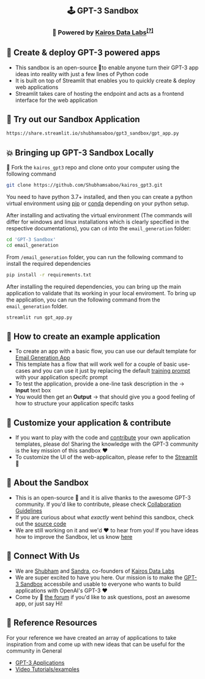 <h2 align="center"> 🕹️ GPT-3 Sandbox </h2>

<h3 align="center">🧠 Powered by <ins>Kairos Data Labs</ins><sup><a  href="https://www.linkedin.com/company/kairos-data-labs">[?]</a></sup> </h3>

## 👾 Create & deploy GPT-3 powered apps
* This sandbox is an open-source 🔧to enable anyone turn their GPT-3 app ideas into reality with just a few lines of Python code
* It is built on top of Streamlit that enables you to quickly create & deploy web applications
* Streamlit takes care of hosting the endpoint and acts as a frontend interface for the web application

## 🎈 Try out our Sandbox Application
```bash
https://share.streamlit.io/shubhamsaboo/gpt3_sandbox/gpt_app.py
```

## 💥 Bringing up GPT-3 Sandbox Locally
🍴 Fork the `kairos_gpt3` repo and clone onto your computer using the following command 

```bash
git clone https://github.com/Shubhamsaboo/kairos_gpt3.git
```

You need to have python 3.7+ installed, and then you can create a python virtual environment using [pip](https://packaging.python.org/guides/installing-using-pip-and-virtual-environments/) or [conda](https://conda.io/projects/conda/en/latest/user-guide/tasks/manage-environments.html#activating-an-environment) depending on your python setup. 

After installing and activating the virtual environment (The commands will differ for windows and linux installations which is clearly specified in the respective documentations), you can `cd` into the `email_generation` folder:

```bash
cd 'GPT-3 Sandbox'
cd email_generation
```

From `/email_generation` folder, you can run the following command to install the required dependencies

```bash
pip install -r requirements.txt
```

After installing the required dependencies, you can bring up the main application to validate that its working in your local enviroment. To bring up the application, you can run the following command from the `email_generation` folder.

```bash
streamlit run gpt_app.py
```


## 🎨 How to create an example application
* To create an app with a basic flow, you can use our default template for [Email Generation App](https://github.com/Shubhamsaboo/kairos-gpt3/tree/main/GPT-3%20Sandbox/email_generation)
* This template has a flow that will work well for a couple of basic use-cases and you can use it just by replacing the default [training prompt](https://github.com/Shubhamsaboo/kairos-gpt3/blob/main/GPT-3%20Sandbox/email_generation/training_data.py) with your application specifc prompt
* To test the application, provide a one-line task description in the -> **Input** text box
* You would then get an **Output** -> that should give you a good feeling of how to structure your application specifc tasks


## 🙌 Customize your application & contribute 
* If you want to play with the code and [contribute](https://github.com/Shubhamsaboo/kairos_gpt3/blob/main/CONTRIBUTE.md) your own application templates, please do! Sharing the knowledge with the GPT-3 community is the key mission of this sandbox ❤️
* To customize the UI of the web-applicaiton, please refer to the [Streamlit](https://docs.streamlit.io) 📖


##  🐾 **About the Sandbox**
* This is an open-source 🔧 and it is alive thanks to the awesome GPT-3 community. If you'd like to contribute, please check [Collaboration Guidelines](https://github.com/Shubhamsaboo/kairos_gpt3/blob/main/CONTRIBUTE.md)
* If you are curious about what _exactly_ went behind this sandbox, check out the [source code](https://github.com/Shubhamsaboo/kairos_gpt3)
* We are still working on it and we'd ❤️ to hear from you! If you have ideas how to improve the Sandbox, let us know [here](sandra@kairosdatalabs.com)


## 🔗 Connect With Us
* We are [Shubham](https://www.linkedin.com/in/shubhamsaboo/) and [Sandra](https://www.linkedin.com/in/sandrakublik/), co-founders of [Kairos Data Labs](https://www.linkedin.com/company/kairos-data-labs) 
* We are super excited to have you here. Our mission is to make the [GPT-3 Sandbox](https://github.com/Shubhamsaboo/kairos_gpt3) accessbile and usable to everyone who wants to build applications with OpenAI's GPT-3 ❤️ 
* Come by 🤗 [the forum](https://github.com/Shubhamsaboo/kairos_gpt3) if you'd like to ask questions, post an awesome app, or just say Hi!


## 📖 Reference Resources
For your reference we have created an array of applications to take inspiration from and come up with new ideas that can be useful for the community in General 

* [GPT-3 Applications](https://shubhamsaboo111.medium.com/) 
* [Video Tutorials/examples](https://www.youtube.com/channel/UCjG6QzmabZrBEeGh3vi-wDQ)
